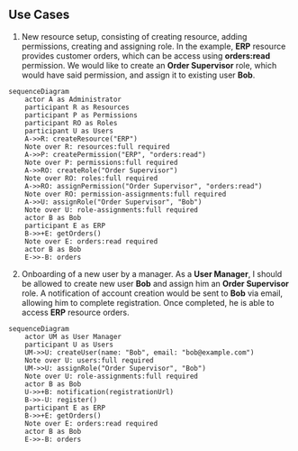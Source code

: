 ## Use Cases

1. New resource setup, consisting of creating resource, adding permissions, creating and assigning role. In the example, **ERP** resource provides customer orders, which can be access using **orders:read** permission. We would like to create an **Order Supervisor** role, which would have said permission, and assign it to existing user **Bob**.

```mermaid
sequenceDiagram
    actor A as Administrator
    participant R as Resources
    participant P as Permissions
    participant RO as Roles
    participant U as Users
    A->>R: createResource("ERP")
    Note over R: resources:full required
    A->>P: createPermission("ERP", "orders:read")
    Note over P: permissions:full required
    A->>RO: createRole("Order Supervisor")
    Note over RO: roles:full required
    A->>RO: assignPermission("Order Supervisor", "orders:read")
    Note over RO: permission-assignments:full required
    A->>U: assignRole("Order Supervisor", "Bob")
    Note over U: role-assignments:full required
    actor B as Bob
    participant E as ERP
    B->>+E: getOrders()
    Note over E: orders:read required
    actor B as Bob
    E->>-B: orders
```

2. Onboarding of a new user by a manager. As a **User Manager**, I should be allowed to create new user **Bob** and assign him an **Order Supervisor** role. A notification of account creation would be sent to **Bob** via email, allowing him to complete registration. Once completed, he is able to access **ERP** resource orders.

```mermaid
sequenceDiagram
    actor UM as User Manager
    participant U as Users
    UM->>U: createUser(name: "Bob", email: "bob@example.com")
    Note over U: users:full required
    UM->>U: assignRole("Order Supervisor", "Bob")
    Note over U: role-assignments:full required
    actor B as Bob
    U->>+B: notification(registrationUrl)
    B->>-U: register()
    participant E as ERP
    B->>+E: getOrders()
    Note over E: orders:read required
    actor B as Bob
    E->>-B: orders
```

